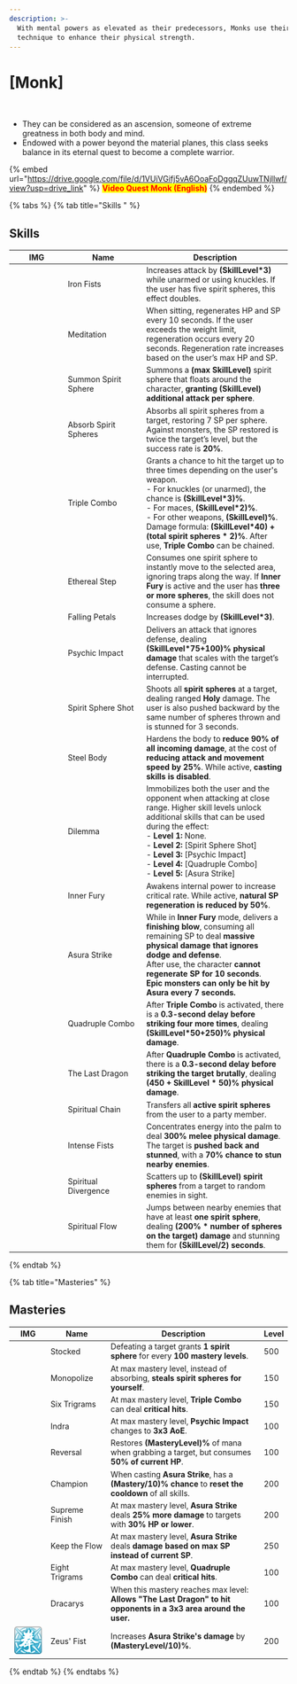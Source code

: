 ```yaml
---
description: >-
  With mental powers as elevated as their predecessors, Monks use their refined
  technique to enhance their physical strength.
---
```


# \[Monk]

<figure><img src="../../.gitbook/assets/700px-1Monge.png" alt=""><figcaption></figcaption></figure>

* They can be considered as an ascension, someone of extreme greatness in both body and mind.
* Endowed with a power beyond the material planes, this class seeks balance in its eternal quest to become a complete warrior.

{% embed url="https://drive.google.com/file/d/1VUiVGifj5vA6OoaFoDggqZUuwTNjllwf/view?usp=drive_link" %}
<mark style="color:red;">**Video Quest Monk (English)**</mark>
{% endembed %}

{% tabs %}
{% tab title="Skills " %}
## **Skills**

<table><thead><tr><th width="85">IMG</th><th width="128">Name	</th><th>Description</th></tr></thead><tbody><tr><td><img src="../../.gitbook/assets/259aa.png" alt=""></td><td>Iron Fists</td><td>Increases attack by <strong>(SkillLevel*3)</strong> while unarmed or using knuckles. If the user has five spirit spheres, this effect doubles.</td></tr><tr><td><img src="../../.gitbook/assets/260aa.png" alt=""></td><td>Meditation</td><td>When sitting, regenerates HP and SP every 10 seconds. If the user exceeds the weight limit, regeneration occurs every 20 seconds. Regeneration rate increases based on the user’s max HP and SP.</td></tr><tr><td><img src="../../.gitbook/assets/261a.png" alt=""></td><td>Summon Spirit Sphere</td><td>Summons a <strong>(max SkillLevel)</strong> spirit sphere that floats around the character, <strong>granting (SkillLevel) additional attack per sphere</strong>.</td></tr><tr><td><img src="../../.gitbook/assets/262aa.png" alt=""></td><td>Absorb Spirit Spheres</td><td>Absorbs all spirit spheres from a target, restoring 7 SP per sphere. Against monsters, the SP restored is twice the target’s level, but the success rate is <strong>20%</strong>.</td></tr><tr><td><img src="../../.gitbook/assets/263a.png" alt=""></td><td>Triple Combo</td><td>Grants a chance to hit the target up to three times depending on the user's weapon.<br>- For knuckles (or unarmed), the chance is <strong>(SkillLevel*3)%</strong>.<br>- For maces, <strong>(SkillLevel*2)%</strong>.<br>- For other weapons, <strong>(SkillLevel)%</strong>.<br>Damage formula: <strong>(SkillLevel*40) + (total spirit spheres * 2)%</strong>. After use, <strong>Triple Combo</strong> can be chained.</td></tr><tr><td><img src="../../.gitbook/assets/264a.png" alt=""></td><td>Ethereal Step</td><td>Consumes one spirit sphere to instantly move to the selected area, ignoring traps along the way. If <strong>Inner Fury</strong> is active and the user has <strong>three or more spheres</strong>, the skill does not consume a sphere.</td></tr><tr><td><img src="../../.gitbook/assets/265a.png" alt=""></td><td>Falling Petals</td><td>Increases dodge by <strong>(SkillLevel*3)</strong>.</td></tr><tr><td><img src="../../.gitbook/assets/266a.png" alt=""></td><td>Psychic Impact</td><td>Delivers an attack that ignores defense, dealing <strong>(SkillLevel*75+100)% physical damage</strong> that scales with the target’s defense. Casting cannot be interrupted.</td></tr><tr><td><img src="../../.gitbook/assets/267a.png" alt=""></td><td>Spirit Sphere Shot</td><td>Shoots all <strong>spirit spheres</strong> at a target, dealing ranged <strong>Holy</strong> damage. The user is also pushed backward by the same number of spheres thrown and is stunned for 3 seconds.</td></tr><tr><td><img src="../../.gitbook/assets/268a.png" alt=""></td><td>Steel Body</td><td>Hardens the body to <strong>reduce 90% of all incoming damage</strong>, at the cost of <strong>reducing attack and movement speed by 25%</strong>. While active, <strong>casting skills is disabled</strong>.</td></tr><tr><td><img src="../../.gitbook/assets/269a.png" alt=""></td><td>Dilemma</td><td>Immobilizes both the user and the opponent when attacking at close range. Higher skill levels unlock additional skills that can be used during the effect:<br>- <strong>Level 1:</strong> None.<br>- <strong>Level 2:</strong> [Spirit Sphere Shot]<br>- <strong>Level 3:</strong> [Psychic Impact]<br>- <strong>Level 4:</strong> [Quadruple Combo]<br>- <strong>Level 5:</strong> [Asura Strike]</td></tr><tr><td><img src="../../.gitbook/assets/270a.png" alt=""></td><td>Inner Fury</td><td>Awakens internal power to increase critical rate. While active, <strong>natural SP regeneration is reduced by 50%</strong>.</td></tr><tr><td><img src="../../.gitbook/assets/271a.png" alt=""></td><td>Asura Strike</td><td>While in <strong>Inner Fury</strong> mode, delivers a <strong>finishing blow</strong>, consuming all remaining SP to deal <strong>massive physical damage that ignores dodge and defense</strong>.<br>After use, the character <strong>cannot regenerate SP for 10 seconds</strong>.<br><strong>Epic monsters can only be hit by Asura every 7 seconds.</strong></td></tr><tr><td><img src="../../.gitbook/assets/272a.png" alt=""></td><td>Quadruple Combo</td><td>After <strong>Triple Combo</strong> is activated, there is a <strong>0.3-second delay before striking four more times</strong>, dealing <strong>(SkillLevel*50+250)% physical damage</strong>.</td></tr><tr><td><img src="../../.gitbook/assets/273a.png" alt=""></td><td>The Last Dragon</td><td>After <strong>Quadruple Combo</strong> is activated, there is a <strong>0.3-second delay before striking the target brutally</strong>, dealing <strong>(450 + SkillLevel * 50)% physical damage</strong>.</td></tr><tr><td><img src="../../.gitbook/assets/1015a.png" alt=""></td><td>Spiritual Chain</td><td>Transfers all <strong>active spirit spheres</strong> from the user to a party member.</td></tr><tr><td><img src="../../.gitbook/assets/1016a.png" alt=""></td><td>Intense Fists</td><td>Concentrates energy into the palm to deal <strong>300% melee physical damage</strong>. The target is <strong>pushed back and stunned</strong>, with a <strong>70% chance to stun nearby enemies</strong>.</td></tr><tr><td><img src="../../.gitbook/assets/808a.png" alt=""></td><td>Spiritual Divergence</td><td>Scatters up to <strong>(SkillLevel) spirit spheres</strong> from a target to random enemies in sight.</td></tr><tr><td><img src="../../.gitbook/assets/809a.png" alt=""></td><td>Spiritual Flow</td><td>Jumps between nearby enemies that have at least <strong>one spirit sphere</strong>, dealing <strong>(200% * number of spheres on the target) damage</strong> and stunning them for <strong>(SkillLevel/2) seconds</strong>.</td></tr></tbody></table>
{% endtab %}

{% tab title="Masteries" %}
## Masteries

<table><thead><tr><th width="84">IMG</th><th width="115">Name</th><th width="398">Description</th><th>Level</th></tr></thead><tbody><tr><td><img src="../../.gitbook/assets/261a.png" alt=""></td><td>Stocked</td><td>Defeating a target grants <strong>1 spirit sphere</strong> for every <strong>100 mastery levels</strong>.</td><td>500</td></tr><tr><td><img src="../../.gitbook/assets/262aa.png" alt=""></td><td>Monopolize</td><td>At max mastery level, instead of absorbing, <strong>steals spirit spheres for yourself</strong>.</td><td>150</td></tr><tr><td><img src="../../.gitbook/assets/263a.png" alt=""></td><td>Six Trigrams</td><td>At max mastery level, <strong>Triple Combo</strong> can deal <strong>critical hits</strong>.</td><td>150</td></tr><tr><td><img src="../../.gitbook/assets/266a.png" alt=""></td><td>Indra</td><td>At max mastery level, <strong>Psychic Impact</strong> changes to <strong>3x3 AoE</strong>.</td><td>100</td></tr><tr><td><img src="../../.gitbook/assets/269a.png" alt=""></td><td>Reversal</td><td>Restores <strong>(MasteryLevel)%</strong> of mana when grabbing a target, but consumes <strong>50% of current HP</strong>.</td><td>100</td></tr><tr><td><img src="../../.gitbook/assets/271a.png" alt=""></td><td>Champion</td><td>When casting <strong>Asura Strike</strong>, has a <strong>(Mastery/10)% chance</strong> to <strong>reset the cooldown</strong> of all skills.</td><td>200</td></tr><tr><td><img src="../../.gitbook/assets/271a.png" alt=""></td><td>Supreme Finish</td><td>At max mastery level, <strong>Asura Strike</strong> deals <strong>25% more damage</strong> to targets with <strong>30% HP or lower</strong>.</td><td>200</td></tr><tr><td><img src="../../.gitbook/assets/271a.png" alt=""></td><td>Keep the Flow</td><td>At max mastery level, <strong>Asura Strike</strong> deals <strong>damage based on max SP instead of current SP</strong>.</td><td>250</td></tr><tr><td><img src="../../.gitbook/assets/272a.png" alt=""></td><td>Eight Trigrams</td><td>At max mastery level, <strong>Quadruple Combo</strong> can deal <strong>critical hits</strong>.</td><td>100</td></tr><tr><td><img src="../../.gitbook/assets/273a.png" alt=""></td><td>Dracarys</td><td>When this mastery reaches max level: <strong>Allows "The Last Dragon" to hit opponents in a 3x3 area around the user.</strong></td><td>100</td></tr><tr><td><img src="../../.gitbook/assets/image (31) (1) (1).png" alt="" data-size="original"></td><td>Zeus' Fist</td><td>Increases <strong>Asura Strike's damage</strong> by <strong>(MasteryLevel/10)%</strong>.</td><td>200</td></tr></tbody></table>
{% endtab %}
{% endtabs %}
